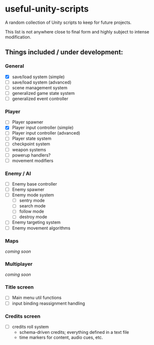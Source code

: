# useful-unity-scripts

A random collection of Unity scripts to keep for future projects.

This list is not anywhere close to final form and highly subject to intense modification.

## Things included / under development:

### General

- [x] save/load system (simple)
- [ ] save/load system (advanced)
- [ ] scene management system
- [ ] generalized game state system
- [ ] generalized event controller

### Player

- [ ] Player spawner
- [x] Player input controller (simple)
- [ ] Player input controller (advanced)
- [ ] Player state system
- [ ] checkpoint system
- [ ] weapon systems
- [ ] powerup handlers?
- [ ] movement modifiers

### Enemy / AI

- [ ] Enemy base controller
- [ ] Enemy spawner
- [ ] Enemy mode system
  - [ ] sentry mode
  - [ ] search mode
  - [ ] follow mode
  - [ ] destroy mode
- [ ] Enemy targeting system
- [ ] Enemy movement algorithms

### Maps

_coming soon_

### Multiplayer

_coming soon_

### Title screen

- [ ] Main menu util functions
- [ ] input binding reassignment handling

### Credits screen

- [ ] credits roll system
  - schema-driven credits; everything defined in a text file
  - time markers for content, audio cues, etc.
